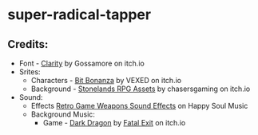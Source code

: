 # super-radical-tapper

## Credits:

- Font - [Clarity](https://gossamore.itch.io/clarity) by Gossamore on itch.io
- Srites:
  - Characters - [Bit Bonanza](https://v3x3d.itch.io/bit-bonanza) by VEXED on itch.io
  - Background - [Stonelands RPG Assets](https://chasersgaming.itch.io/rpg-assets-tile-set-stonelands-nes) by chasersgaming on itch.io
- Sound:
  - Effects [Retro Game Weapons Sound Effects](https://happysoulmusic.com/retro-game-weapons-sound-effects/) on Happy Soul Music
  - Background Music:
    - Game - [Dark Dragon](https://fatalexit.itch.io/dark-dragon-royalty-free-cca-chiptune-music-for-games) by [Fatal Exit](https://cilliancreates.itch.io/) on itch.io
